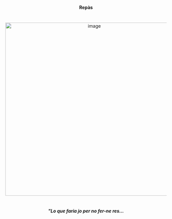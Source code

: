 <p align="center">     
  <strong>Repàs</strong>   
</p>   

#  

<p align="center">
  <img width="540" height="540" alt="image" src="https://github.com/user-attachments/assets/432469b5-369c-41a8-b6ac-73ab6e4fd47b" />
</p>

#    
<p align="center">   
  <strong><i>"Lo que faria jo per no fer-ne res...</i></strong>      
</p>

#   


